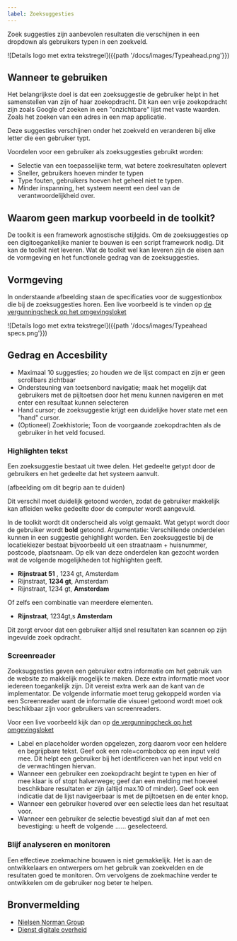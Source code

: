 ```yaml
---
label: Zoeksuggesties
---
```

Zoek suggesties zijn aanbevolen resultaten die verschijnen in een dropdown als gebruikers typen in een zoekveld.

![Details logo met extra tekstregel]({{path '/docs/images/Typeahead.png'}})

## Wanneer te gebruiken
Het belangrijkste doel is dat een zoeksuggestie de gebruiker helpt in het samenstellen van zijn of haar zoekopdracht. Dit kan een vrije zoekopdracht zijn zoals Google of zoeken in een "onzichtbare" lijst met vaste waarden. Zoals het zoeken van een adres in een map applicatie.

Deze suggesties verschijnen onder het zoekveld en veranderen bij elke letter die een gebruiker typt.

Voordelen voor een gebruiker als zoeksuggesties gebruikt worden:

- Selectie van een toepasselijke term, wat betere zoekresultaten oplevert
- Sneller, gebruikers hoeven minder te typen
- Type fouten, gebruikers hoeven het geheel niet te typen.
- Minder inspanning, het systeem neemt een deel van de verantwoordelijkheid over.

## Waarom geen markup voorbeeld in de toolkit?
De toolkit is een framework agnostische stijlgids. Om de zoeksuggesties op een digitoegankelijke manier te bouwen is een script framework nodig. Dit kan de toolkit niet leveren.
Wat de toolkit wel kan leveren zijn de eisen aan de vormgeving en het functionele gedrag van de zoeksuggesties.

## Vormgeving
In onderstaande afbeelding staan de specificaties voor de suggestionbox die bij de zoeksuggesties horen. Een live voorbeeld is te vinden op [de vergunningcheck op het omgevingsloket](https://pre.omgevingswet.overheid.nl/checken/stap/1)

![Details logo met extra tekstregel]({{path '/docs/images/Typeahead specs.png'}})

## Gedrag en Accesbility

- Maximaal 10 suggesties; zo houden we de lijst compact en zijn er geen scrollbars zichtbaar
- Ondersteuning van toetsenbord navigatie; maak het mogelijk dat gebruikers met de pijltoetsen door het menu kunnen navigeren en met enter een resultaat kunnen selecteren
- Hand cursor; de zoeksuggestie krijgt een duidelijke hover state met een "hand" cursor.
- (Optioneel) Zoekhistorie; Toon de voorgaande zoekopdrachten als de gebruiker in het veld focused.

### Highlighten tekst
Een zoeksuggestie bestaat uit twee delen. Het gedeelte getypt door de gebruikers en het gedeelte dat het systeem aanvult.

(afbeelding om dit begrip aan te duiden)

Dit verschil moet duidelijk getoond worden, zodat de gebruiker makkelijk kan afleiden welke gedeelte door de computer wordt aangevuld.

In de toolkit wordt dit onderscheid als volgt gemaakt. Wat getypt wordt door de gebruiker wordt **bold** getoond.
Argumentatie:
Verschillende onderdelen kunnen in een suggestie gehighlight worden. Een zoeksuggestie bij de locatiekiezer bestaat bijvoorbeeld uit een straatnaam + huisnummer, postcode, plaatsnaam.
Op elk van deze onderdelen kan gezocht worden wat de volgende mogelijkheden tot highlighten geeft.

- **Rijnstraat 51** , 1234 gt, Amsterdam
- Rijnstraat, **1234 gt**, Amsterdam
- Rijnstraat, 1234 gt, **Amsterdam**

Of zelfs een combinatie van meerdere elementen.

- **Rijnstraat**, 1234gt,s **Amsterdam**

Dit zorgt ervoor dat een gebruiker altijd snel resultaten kan scannen op zijn ingevulde zoek opdracht.

### Screenreader
Zoeksuggesties geven een gebruiker extra informatie om het gebruik van de website zo makkelijk mogelijk te maken. Deze extra informatie moet voor iedereen toegankelijk zijn. Dit vereist extra werk aan de kant van de implementator. De volgende informatie moet terug gekoppeld worden via een Screenreader want de informatie die visueel getoond wordt moet ook beschikbaar zijn voor gebruikers van screenreaders. 

Voor een live voorbeeld kijk dan op [de vergunningcheck op het omgevingsloket](https://pre.omgevingswet.overheid.nl/checken/stap/1)

- Label en placeholder worden opgelezen, zorg daarom voor een heldere en begrijpbare tekst. Geef ook een role=combobox op een input veld mee. Dit helpt een gebruiker bij het identificeren van het input veld en de verwachtingen hiervan.
- Wanneer een gebruiker een zoekopdracht begint te typen en hier of mee klaar is of stopt halverwege; geef dan een melding met hoeveel beschikbare resultaten er zijn (altijd max.10 of minder). Geef ook een indicatie dat de lijst navigeerbaar is met de pijltoetsen en de enter knop.
- Wanneer een gebruiker hovered over een selectie lees dan het resultaat voor.
- Wanneer een gebruiker de selectie bevestigd sluit dan af met een bevestiging: u heeft de volgende ...... geselecteerd.

### Blijf analyseren en monitoren
Een effectieve zoekmachine bouwen is niet gemakkelijk. Het is aan de ontwikkelaars en ontwerpers om het gebruik van zoekvelden en de resultaten goed te monitoren. Om vervolgens de zoekmachine verder te ontwikkelen om de gebruiker nog beter te helpen.

## Bronvermelding
- [Nielsen Norman Group](https://www.nngroup.com/)
- [Dienst digitale overheid](https://www.digitoegankelijk.nl)

